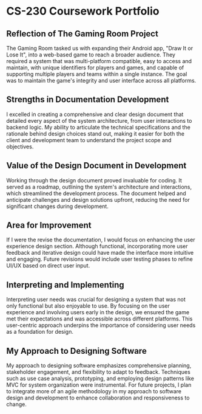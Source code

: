 # CS-230 Coursework Portfolio

## Reflection of The Gaming Room Project
The Gaming Room tasked us with expanding their Android app, "Draw It or Lose It", into a web-based game to reach a broader audience. They required a system that was multi-platform compatible, 
easy to access and maintain, with unique identifiers for players and games, and capable of supporting multiple players and teams within a single instance. The goal was to maintain the game's
integrity and user interface across all platforms. 

## Strengths in Documentation Development
I excelled in creating a comprehensive and clear design document that detailed every aspect of the system architecture, from user interactions to backend logic. My ability to articulate the 
technical specifications and the rationale behind design choices stand out, making it easier for both the client and development team to understand the project scope and objectives.

## Value of the Design Document in Development
Working through the design document proved invaluable for coding. It served as a roadmap, outlining the system's architecture and interactions, which streamlined the development process. The
document helped and anticipate challenges and design solutions upfront, reducing the need for significant changes during development.

## Area for Improvement
If I were the revise the documentation, I would focus on enhancing the user experience design section. Although functional, incorporating more user feedback and iterative design could have 
made the interface more intuitive and engaging. Future revisions would include user testing phases to refine UI/UX based on direct user input.

## Interpreting and Implementing 
Interpreting user needs was crucial for designing a system that was not only functional but also enjoyable to use. By focusing on the user experience and involving users early in the design,
we ensured the game met their expectations and was accessible across different platforms. This user-centric approach underpins the importance of considering user needs as a foundation for
design.

## My Approach to Designing Software
My approach to designing software emphasizes comprehensive planning, stakeholder engagement, and flexibility to adapt to feedback. Techniques such as use case analysis, prototyping, and 
employing design patterns like MVC for system organization were instrumental. For future projects, I plan to integrate more of an agile methodology in my approach to software design
and development to enhance collaboration and responsiveness to change.
